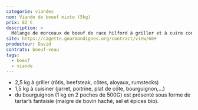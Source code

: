 ```yaml
---
categorie: viandes
nom: Viande de boeuf mixte (5kg)
prix: 82 €
description: >
  Mélange de morceaux de boeuf de race hilford à griller et à cuire conditionnés dans un sachet sous vide de 5 kg
site: https://cagette.gourmandignes.org/contract/view/60#
producteur: David
contrats: boeuf-veau
tags:
  - boeuf
  - viande
---
```


- 2,5 kg à griller (rôtis, beefsteak, côtes, aloyaux, rumstecks)
- 1,5 kg à cuisiner (jarret, poitrine, plat de côte, bourguignon,...)
- du bourguignon (1 kg en 2 poches de 500G) est présenté sous forme de tartar’s fantaisie (maigre de bovin haché, sel et épices bio).